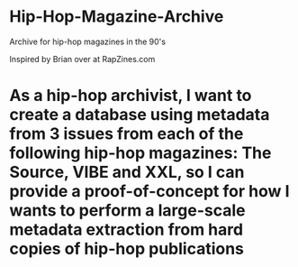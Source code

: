 # Hip-Hop-Magazine-Archive
Archive for hip-hop magazines in the 90's

Inspired by Brian over at RapZines.com
# As a hip-hop archivist, I want to create a database using metadata from 3 issues from each of the following hip-hop magazines: The Source, VIBE and XXL, so I can provide a proof-of-concept for how I wants to perform a large-scale metadata extraction from hard copies of hip-hop publications
